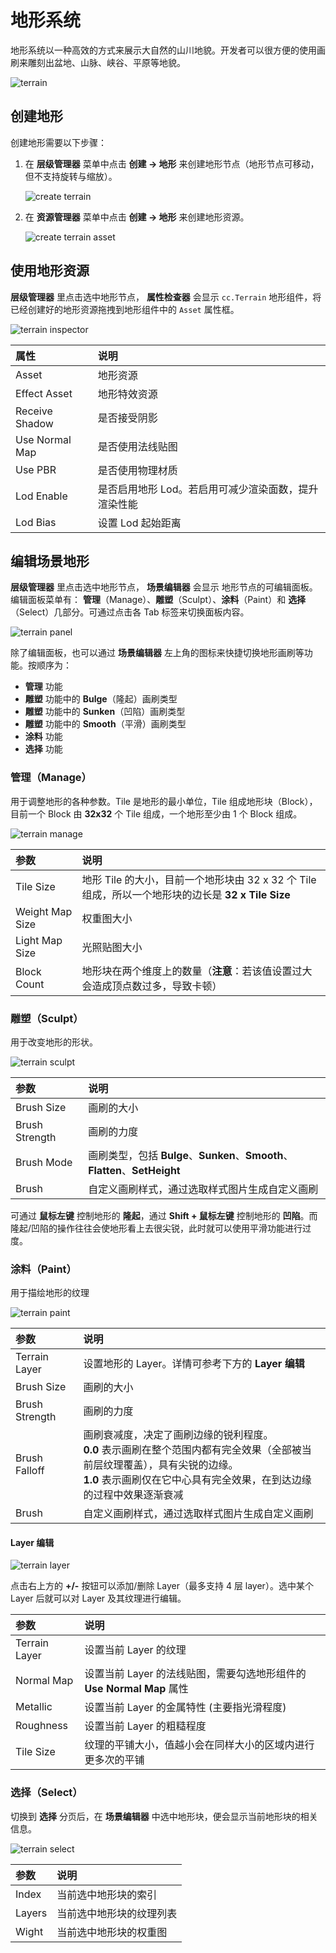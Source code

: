 # 地形系统

地形系统以一种高效的方式来展示大自然的山川地貌。开发者可以很方便的使用画刷来雕刻出盆地、山脉、峡谷、平原等地貌。

![terrain](./images/terrain.png)

## 创建地形

创建地形需要以下步骤：

1. 在 **层级管理器** 菜单中点击 **创建 -> 地形** 来创建地形节点（地形节点可移动，但不支持旋转与缩放）。

    ![create terrain](./images/create-terrain.png)

2. 在 **资源管理器** 菜单中点击 **创建 -> 地形** 来创建地形资源。

    ![create terrain asset](./images/create-terrain-asset.png)

## 使用地形资源

**层级管理器** 里点击选中地形节点， **属性检查器** 会显示 `cc.Terrain` 地形组件，将已经创建好的地形资源拖拽到地形组件中的 `Asset` 属性框。

![terrain inspector](./images/terrain-inspector.png)

| 属性 | 说明 |
|:-----|:----|
| Asset | 地形资源 |
| Effect Asset | 地形特效资源 |
| Receive Shadow | 是否接受阴影 |
| Use Normal Map | 是否使用法线贴图 |
| Use PBR | 是否使用物理材质 |
| Lod Enable | 是否启用地形 Lod。若启用可减少渲染面数，提升渲染性能 |
| Lod Bias | 设置 Lod 起始距离 |

## 编辑场景地形

**层级管理器** 里点击选中地形节点， **场景编辑器** 会显示 地形节点的可编辑面板。
编辑面板菜单有： **管理**（Manage）、**雕塑**（Sculpt）、**涂料**（Paint）和 **选择**（Select）几部分。可通过点击各 Tab 标签来切换面板内容。

![terrain panel](./images/terrain-panel.png)

除了编辑面板，也可以通过 **场景编辑器** 左上角的图标来快捷切换地形画刷等功能。按顺序为：

- **管理** 功能
- **雕塑** 功能中的 **Bulge**（隆起）画刷类型
- **雕塑** 功能中的 **Sunken**（凹陷）画刷类型
- **雕塑** 功能中的 **Smooth**（平滑）画刷类型
- **涂料** 功能
- **选择** 功能

### 管理（Manage）

用于调整地形的各种参数。Tile 是地形的最小单位，Tile 组成地形块（Block），目前一个 Block 由 **32x32** 个 Tile 组成，一个地形至少由 1 个 Block 组成。

![terrain manage](./images/terrain-manage.png)

| 参数 | 说明 |
| :--- | :-- |
| Tile Size | 地形 Tile 的大小，目前一个地形块由 32 x 32 个 Tile 组成，所以一个地形块的边长是 **32 x Tile Size** |
| Weight Map Size | 权重图大小 |
| Light Map Size | 光照贴图大小 |
| Block Count | 地形块在两个维度上的数量（**注意**：若该值设置过大会造成顶点数过多，导致卡顿） |

### 雕塑（Sculpt）

用于改变地形的形状。

![terrain sculpt](./images/terrain-sculpt.png)

| 参数 | 说明 |
| :--- | :--- |
| Brush Size     | 画刷的大小 |
| Brush Strength | 画刷的力度  |
| Brush Mode | 画刷类型，包括 **Bulge**、**Sunken**、**Smooth**、**Flatten**、**SetHeight** |
| Brush | 自定义画刷样式，通过选取样式图片生成自定义画刷 |

可通过 **鼠标左键** 控制地形的 **隆起**，通过 **Shift + 鼠标左键** 控制地形的 **凹陷**。而隆起/凹陷的操作往往会使地形看上去很尖锐，此时就可以使用平滑功能进行过度。

### 涂料（Paint）

用于描绘地形的纹理

![terrain paint](./images/terrain-paint.png)

| 参数 | 说明 |
| :--- | :--- |
| Terrain Layer | 设置地形的 Layer。详情可参考下方的 **Layer 编辑** |
| Brush Size | 画刷的大小 |
| Brush Strength | 画刷的力度  |
| Brush Falloff | 画刷衰减度，决定了画刷边缘的锐利程度。<br>**0.0** 表示画刷在整个范围内都有完全效果（全部被当前层纹理覆盖），具有尖锐的边缘。<br>**1.0** 表示画刷仅在它中心具有完全效果，在到达边缘的过程中效果逐渐衰减 |
| Brush | 自定义画刷样式，通过选取样式图片生成自定义画刷 |

#### Layer 编辑

![terrain layer](./images/terrain-layer.png)

点击右上方的 **+/-** 按钮可以添加/删除 Layer（最多支持 4 层 layer）。选中某个 Layer 后就可以对 Layer 及其纹理进行编辑。

| 参数 | 说明 |
| :--- | :--- |
| Terrain Layer | 设置当前 Layer 的纹理 |
| Normal Map | 设置当前 Layer 的法线贴图，需要勾选地形组件的 **Use Normal Map** 属性 |
| Metallic | 设置当前 Layer 的金属特性 (主要指光滑程度) |
| Roughness | 设置当前 Layer 的粗糙程度 |
| Tile Size   | 纹理的平铺大小，值越小会在同样大小的区域内进行更多次的平铺 |

### 选择（Select）

切换到 **选择** 分页后，在 **场景编辑器** 中选中地形块，便会显示当前地形块的相关信息。

![terrain select](./images/terrain-select.png)

| 参数 | 说明 |
| :--- | :--- |
| Index  | 当前选中地形块的索引    |
| Layers | 当前选中地形块的纹理列表 |
| Wight  | 当前选中地形块的权重图  |
